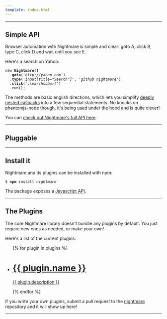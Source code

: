 ```yaml
---
template: index.html
---
```



---


## Simple API

Browser automation with Nightmare is simple and clear: goto A, click B, type C, click D and wait until you see E.

Here's a search on Yahoo:
<pre><code>new <b>Nightmare()</b>
  .<b>goto</b>(<i>'http://yahoo.com'</i>)
  .<b>type</b>(<i>'input[title="Search"]'</i>, <i>'github nightmare'</i>)
  .<b>click</b>(<i>'.searchsubmit'</i>)
  .run();
</code></pre>

The methods are basic english directions, which lets you simplify [deeply nested callbacks](https://github.com/sgentle/phantomjs-node#how-do-i-use-it) into a few sequential statements. No knocks on phantomjs-node though, it's being used under the hood and is quite clever!

You can [check out Nightmare's full API here](https://github.com/segmentio/nightmare#api).


---


## Pluggable



---


## Install it

Nightmare and its plugins can be installed with npm:

<pre><code>$ <b>npm</b> install <i>nightmare</i></code></pre>

The package exposes a [Javascript API](https://github.com/segmentio/nightmare#api).

---


## The Plugins
The core Nightmare library doesn't bundle any plugins by default. You just require new ones as needed, or make your own! 

Here's a list of the current plugins:

<ul class="Plugin-list">
{% for plugin in plugins %}
  <li class="Plugin">
    <a class="Plugin-link" href="{{ plugin.repository }}">
      <h1 class="Plugin-title">{{ plugin.name }}<i class="Plugin-icon ss-{{ plugin.icon }}"></i></h1>
      <i class="Plugin-arrow ss-right"></i>
      <p class="Plugin-description">{{ plugin.description }}</p>
    </a>
  </li>
{% endfor %}
</ul>

If you write your own plugins, submit a pull request to the [nightmare](https://github.com/segmentio/nightmare/tree/gh-pages/src/plugins.json) repository and it will show up here!


---
